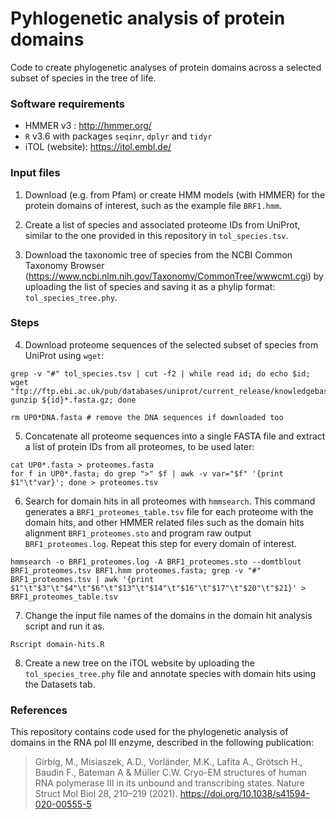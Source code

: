 # Pyhlogenetic analysis of protein domains

Code to create phylogenetic analyses of protein domains across a selected subset of species in the tree of life.

### Software requirements

- HMMER v3 : http://hmmer.org/
- `R` v3.6 with packages `seqinr`, `dplyr` and `tidyr`
- iTOL (website): https://itol.embl.de/


### Input files

1. Download (e.g. from Pfam) or create HMM models (with HMMER) for the protein domains of interest, such as the example file `BRF1.hmm`.

2. Create a list of species and associated proteome IDs from UniProt, similar to the one provided in this repository in `tol_species.tsv`.

3. Download the taxonomic tree of species from the NCBI Common Taxonomy Browser (https://www.ncbi.nlm.nih.gov/Taxonomy/CommonTree/wwwcmt.cgi) by uploading the list of species and saving it as a phylip format:  `tol_species_tree.phy`.

### Steps

4. Download proteome sequences of the selected subset of species from UniProt using `wget`:
```
grep -v "#" tol_species.tsv | cut -f2 | while read id; do echo $id; wget "ftp://ftp.ebi.ac.uk/pub/databases/uniprot/current_release/knowledgebase/reference_proteomes/Eukaryota/${id}/${id}*.fasta.gz"; gunzip ${id}*.fasta.gz; done

rm UP0*DNA.fasta # remove the DNA sequences if downloaded too
```

5. Concatenate all proteome sequences into a single FASTA file and extract a list of protein IDs from all proteomes, to be used later:
```
cat UP0*.fasta > proteomes.fasta
for f in UP0*.fasta; do grep ">" $f | awk -v var="$f" '{print $1"\t"var}'; done > proteomes.tsv
```

6. Search for domain hits in all proteomes with `hmmsearch`. 
This command generates a `BRF1_proteomes_table.tsv` file for each proteome with the domain hits, and other HMMER related files such as the domain hits alignment `BRF1_proteomes.sto` and program raw output `BRF1_proteomes.log`.
Repeat this step for every domain of interest.
```
hmmsearch -o BRF1_proteomes.log -A BRF1_proteomes.sto --domtblout BRF1_proteomes.tsv BRF1.hmm proteomes.fasta; grep -v "#" BRF1_proteomes.tsv | awk '{print $1"\t"$3"\t"$4"\t"$6"\t"$13"\t"$14"\t"$16"\t"$17"\t"$20"\t"$21}' > BRF1_proteomes_table.tsv
```

7. Change the input file names of the domains in the domain hit analysis script and run it as.

```
Rscript domain-hits.R
```

8. Create a new tree on the iTOL website by uploading the `tol_species_tree.phy` file and annotate species with domain hits using the Datasets tab.

### References

This repository contains code used for the phylogenetic analysis of domains in the RNA pol III enzyme, described in the following publication:

> Girbig, M., Misiaszek, A.D., Vorländer, M.K., Lafita A., Grötsch H., Baudin F., Bateman A & Müller C.W. Cryo-EM structures of human RNA polymerase III in its unbound and transcribing states. Nature Struct Mol Biol 28, 210–219 (2021). https://doi.org/10.1038/s41594-020-00555-5


